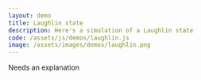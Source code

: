 ```yaml
---
layout: demo
title: Laughlin state
description: Here's a simulation of a Laughlin state
code: /assets/js/demos/laughlin.js
image: /assets/images/demos/laughlin.png
---
```


Needs an explanation
